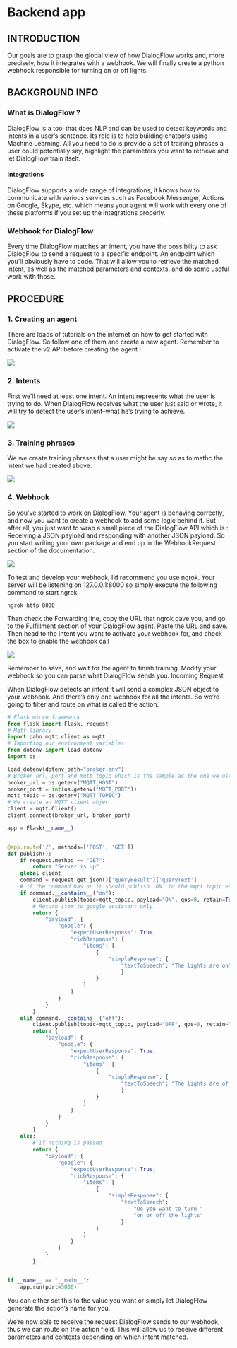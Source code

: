 # Backend app

## INTRODUCTION
Our goals are to grasp the global view of how DialogFlow works and, more precisely, how it integrates with a webhook. We will finally create a python webhook responsible for turning on or off lights.

## BACKGROUND INFO

### What is DialogFlow ?

DialogFlow is a tool that does NLP and can be used to detect keywords and intents in a user’s sentence. Its role is to help building chatbots using Machine Learning. All you need to do is provide a set of training phrases a user could potentially say, highlight the parameters you want to retrieve and let DialogFlow train itself.


#### Integrations
DialogFlow supports a wide range of integrations, it knows how to communicate with various services such as Facebook Messenger, Actions on Google, Skype, etc. which means your agent will work with every one of these platforms if you set up the integrations properly.

### Webhook for DialogFlow

Every time DialogFlow matches an intent, you have the possibility to ask DialogFlow to send a request to a specific endpoint. An endpoint which you’ll obviously have to code. That will allow you to retrieve the matched intent, as well as the matched parameters and contexts, and do some useful work with those.

## PROCEDURE

### 1. Creating an agent
There are loads of tutorials on the internet on how to get started with DialogFlow. So follow one of them and create a new agent. Remember to activate the v2 API before creating the agent !

![](https://i.imgur.com/tYfr3Zt.png)


### 2. Intents
First we’ll need at least one intent. An intent represents what the user is trying to do. When DialogFlow receives what the user just said or wrote, it will try to detect the user’s intent–what he’s trying to achieve. 

![](https://i.imgur.com/NQqZV5Q.png)


### 3. Training phrases
We we create training phrases that a user might be say so as to mathc the intent we had created above.

![](https://i.imgur.com/QvZJI8p.png)


### 4. Webhook
So you’ve started to work on DialogFlow. Your agent is behaving correctly, and now you want to create a webhook to add some logic behind it. 
But after all, you just want to wrap a small piece of the DialogFlow API which is : Receiving a JSON payload and responding with another JSON payload. So you start writing your own package and end up in the WebhookRequest section of the documentation. 

![](https://i.imgur.com/eUoBgRA.png)


To test and develop your webhook, I’d recommend you use ngrok. Your server will be listening on 127.0.0.1:8000 so simply execute the following command to start ngrok
```shell=
ngrok http 8000
```

Then check the Forwarding line, copy the URL that ngrok gave you, and go to the Fulfillment section of your DialogFlow agent. Paste the URL and save. Then head to the intent you want to activate your webhook for, and check the box to enable the webhook call

![](https://i.imgur.com/xmxhEGv.png)


Remember to save, and wait for the agent to finish training. Modify your webhook so you can parse what DialogFlow sends you.
Incoming Request

When DialogFlow detects an intent it will send a complex JSON object to your webhook. And there’s only one webhook for all the intents. So we’re going to filter and route on what is called the action.

```python
# Flask micro framework
from flask import Flask, request
# Mqtt library
import paho.mqtt.client as mqtt
# Importing our environment variables
from dotenv import load_dotenv
import os

load_dotenv(dotenv_path="broker.env")
# Broker url, port and mqtt topic which is the sample as the one we used on micropython
broker_url = os.getenv("MQTT_HOST")
broker_port = int(os.getenv("MQTT_PORT"))
mqtt_topic = os.getenv("MQTT_TOPIC")
# We create an MQTT client objec
client = mqtt.Client()
client.connect(broker_url, broker_port)

app = Flask(__name__)


@app.route('/', methods=['POST', 'GET'])
def publish():
    if request.method == "GET":
        return "Server is up"
    global client
    command = request.get_json()['queryResult']['queryText']
    # if the command has on it should publish `ON` to the mqtt topic else if it has off it should publish `OFF`
    if command.__contains__("on"):
        client.publish(topic=mqtt_topic, payload="ON", qos=0, retain=True)
        # Return item to google assistant only.
        return {
            "payload": {
                "google": {
                    "expectUserResponse": True,
                    "richResponse": {
                        "items": [
                            {
                                "simpleResponse": {
                                    "textToSpeech": "The lights are on"
                                    }
                            }
                        ]
                    }
                }
            }
        }
    elif command.__contains__("off"):
        client.publish(topic=mqtt_topic, payload="OFF", qos=0, retain=True)
        return {
            "payload": {
                "google": {
                    "expectUserResponse": True,
                    "richResponse": {
                        "items": [
                            {
                                "simpleResponse": {
                                    "textToSpeech": "The lights are off"
                                    }
                            }
                        ]
                    }
                }
            }
        }
    else:
        # If nothing is passed
        return {
            "payload": {
                "google": {
                    "expectUserResponse": True,
                    "richResponse": {
                        "items": [
                            {
                                "simpleResponse": {
                                    "textToSpeech":
                                        "Do you want to turn "
                                        "on or off the lights"
                                    }
                            }
                        ]
                    }
                }
            }
        }


if __name__ == "__main__":
    app.run(port=5000)

```

You can either set this to the value you want or simply let DialogFlow generate the action’s name for you.


We’re now able to receive the request DialogFlow sends to our webhook, thus we can route on the action field. This will allow us to receive different parameters and contexts depending on which intent matched.

